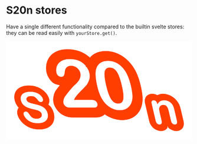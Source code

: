# S20n stores

Have a single different functionality compared to the builtin svelte stores:
they can be read easily with `yourStore.get()`.

![S20n Icon](./static/s20n.svg "S20n Icon")
